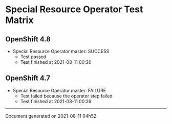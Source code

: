 
Special Resource Operator Test Matrix
=====================================

OpenShift 4.8
-------------


* Special Resource Operator master: SUCCESS
  - Test passed
  - Test finished at 2021-08-11 00:20

OpenShift 4.7
-------------


* Special Resource Operator master: FAILURE
  - Test failed because the operator step failed
  - Test finished at 2021-08-11 00:29


---
Document generated on 2021-08-11 04h52.
